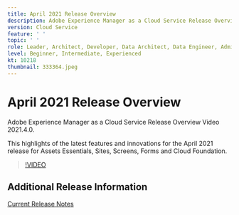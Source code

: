 ```yaml
---
title: April 2021 Release Overview
description: Adobe Experience Manager as a Cloud Service Release Overview Video 2021.4.0.
version: Cloud Service
feature: ' '
topic: ' '
role: Leader, Architect, Developer, Data Architect, Data Engineer, Admin, User
level: Beginner, Intermediate, Experienced
kt: 10218
thumbnail: 333364.jpeg
---
```


# April 2021 Release Overview

Adobe Experience Manager as a Cloud Service Release Overview Video 2021.4.0.

This highlights of the latest features and innovations for the April 2021 release for Assets Essentials, Sites, Screens, Forms and Cloud Foundation.

>[!VIDEO](https://video.tv.adobe.com/v/333364/?quality=12&learn=on)

## Additional Release Information

[Current Release Notes](https://experienceleague.adobe.com/docs/experience-manager-cloud-service/content/release-notes/home.html)
